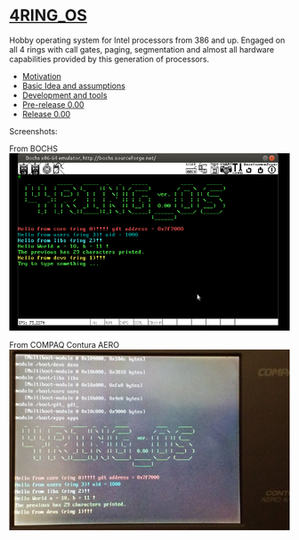 
# [4RING_OS](https://www.isoux.org/blog/index.php?article2/4ring_os)

Hobby operating system for Intel processors from 386 and up. Engaged on all 4 rings with call gates, paging, segmentation and almost all hardware capabilities provided by this generation of processors.

- [Motivation](https://www.isoux.org/blog/index.php?article3/motivation)
- [Basic Idea and assumptions](https://www.isoux.org/blog/index.php?article4/basic-idea-and-assumptions)
- [Development and tools](https://www.isoux.org/blog/index.php?article5/development-and-tools)
- [Pre-release 0.00](https://www.isoux.org/blog/article6/release-000)
- [Release 0.00](https://www.isoux.org/blog/article8/new-article)

Screenshots:

From BOCHS
![Screenshot](4RING_OS.png)


From COMPAQ Contura AERO
![Screenshot](ON_COMPAQ.jpg)

<p>&#160;</p>
<h2>&#160;</h2>
<p>&#160;</p>
<p>&#160;</p>
